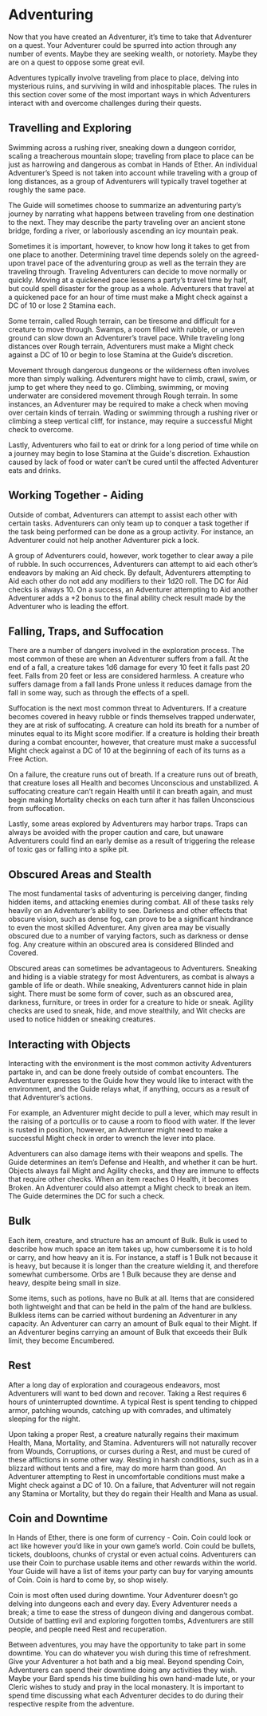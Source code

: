 # Adventuring
Now that you have created an Adventurer, it’s time to take that Adventurer on a quest. Your Adventurer could be spurred into action through any number of events. Maybe they are seeking wealth, or notoriety. Maybe they are on a quest to oppose some great evil.  

Adventures typically involve traveling from place to place, delving into mysterious ruins, and surviving in wild and inhospitable places. The rules in this section cover some of the most important ways in which Adventurers interact with and overcome challenges during their quests.  

## Travelling and Exploring
Swimming across a rushing river, sneaking down a dungeon corridor, scaling a treacherous mountain slope; traveling from place to place can be just as harrowing and dangerous as combat in Hands of Ether. An individual Adventurer’s Speed is not taken into account while traveling with a group of long distances, as a group of Adventurers will typically travel together at roughly the same pace.  

The Guide will sometimes choose to summarize an adventuring party’s journey by narrating what happens between traveling from one destination to the next. They may describe the party traveling over an ancient stone bridge, fording a river, or laboriously ascending an icy mountain peak.  

Sometimes it is important, however, to know how long it takes to get from one place to another. Determining travel time depends solely on the agreed-upon travel pace of the adventuring group as well as the terrain they are traveling through. Traveling Adventurers can decide to move normally or quickly. Moving at a quickened pace lessens a party’s travel time by half, but could spell disaster for the group as a whole. Adventurers that travel at a quickened pace for an hour of time must make a Might check against a DC of 10 or lose 2 Stamina each.  

Some terrain, called Rough terrain, can be tiresome and difficult for a creature to move through. Swamps, a room filled with rubble, or uneven ground can slow down an Adventurer’s travel pace. While traveling long distances over Rough terrain, Adventurers must make a Might check against a DC of 10 or begin to lose Stamina at the Guide’s discretion.  

Movement through dangerous dungeons or the wilderness often involves more than simply walking. Adventurers might have to climb, crawl, swim, or jump to get where they need to go. Climbing, swimming, or moving underwater are considered movement through Rough terrain. In some instances, an Adventurer may be required to make a check when moving over certain kinds of terrain. Wading or swimming through a rushing river or climbing a steep vertical cliff, for instance, may require a successful Might check to overcome.  

Lastly, Adventurers who fail to eat or drink for a long period of time while on a journey may begin to lose Stamina at the Guide's discretion. Exhaustion caused by lack of food or water can’t be cured until the affected Adventurer eats and drinks.

## Working Together - Aiding
Outside of combat, Adventurers can attempt to assist each other with certain tasks. Adventurers can only team up to conquer a task together if the task being performed can be done as a group activity. For instance, an Adventurer could not help another Adventurer pick a lock.  

A group of Adventurers could, however, work together to clear away a pile of rubble. In such occurrences, Adventurers can attempt to aid each other’s endeavors by making an Aid check. By default, Adventurers attempting to Aid each other do not add any modifiers to their 1d20 roll. The DC for Aid checks is always 10. On a success, an Adventurer attempting to Aid another Adventurer adds a +2 bonus to the final ability check result made by the Adventurer who is leading the effort.

## Falling, Traps, and Suffocation
There are a number of dangers involved in the exploration process. The most common of these are when an Adventurer suffers from a fall. At the end of a fall, a creature takes 1d6 damage for every 10 feet it falls past 20 feet. Falls from 20 feet or less are considered harmless. A creature who suffers damage from a fall lands Prone unless it reduces damage from the fall in some way, such as through the effects of a spell.  

Suffocation is the next most common threat to Adventurers. If a creature becomes covered in heavy rubble or finds themselves trapped underwater, they are at risk of suffocating. A creature can hold its breath for a number of minutes equal to its Might score modifier. If a creature is holding their breath during a combat encounter, however, that creature must make a successful Might check against a DC of 10 at the beginning of each of its turns as a Free Action.  

On a failure, the creature runs out of breath. If a creature runs out of breath, that creature loses all Health and becomes Unconscious and unstabilized. A suffocating creature can’t regain Health until it can breath again, and must begin making Mortality checks on each turn after it has fallen Unconscious from suffocation.  

Lastly, some areas explored by Adventurers may harbor traps. Traps can always be avoided with the proper caution and care, but unaware Adventurers could find an early demise as a result of triggering the release of toxic gas or falling into a spike pit.

## Obscured Areas and Stealth
The most fundamental tasks of adventuring is perceiving danger, finding hidden items, and attacking enemies during combat. All of these tasks rely heavily on an Adventurer’s ability to see. Darkness and other effects that obscure vision, such as dense fog, can prove to be a significant hindrance to even the most skilled Adventurer. Any given area may be visually obscured due to a number of varying factors, such as darkness or dense fog. Any creature within an obscured area is considered Blinded and Covered.  

Obscured areas can sometimes be advantageous to Adventurers. Sneaking and hiding is a viable strategy for most Adventurers, as combat is always a gamble of life or death. While sneaking, Adventurers cannot hide in plain sight. There must be some form of cover, such as an obscured area, darkness, furniture, or trees in order for a creature to hide or sneak. Agility checks are used to sneak, hide, and move stealthily, and Wit checks are used to notice hidden or sneaking creatures.

## Interacting with Objects
Interacting with the environment is the most common activity Adventurers partake in, and can be done freely outside of combat encounters. The Adventurer expresses to the Guide how they would like to interact with the environment, and the Guide relays what, if anything, occurs as a result of that Adventurer’s actions.  

For example, an Adventurer might decide to pull a lever, which may result in the raising of a portcullis or to cause a room to flood with water. If the lever is rusted in position, however, an Adventurer might need to make a successful Might check in order to wrench the lever into place.  

Adventurers can also damage items with their weapons and spells. The Guide determines an item’s Defense and Health, and whether it can be hurt. Objects always fail Might and Agility checks, and they are immune to effects that require other checks. When an item reaches 0 Health, it becomes Broken. An Adventurer could also attempt a Might check to break an item. The Guide determines the DC for such a check.

## Bulk
Each item, creature, and structure has an amount of Bulk. Bulk is used to describe how much space an item takes up, how cumbersome it is to hold or carry, and how heavy an it is. For instance, a staff is 1 Bulk not because it is heavy, but because it is longer than the creature wielding it, and therefore somewhat cumbersome. Orbs are 1 Bulk because they are dense and heavy, despite being small in size.  

Some items, such as potions, have no Bulk at all. Items that are considered both lightweight and that can be held in the palm of the hand are bulkless. Bulkless items can be carried without burdening an Adventurer in any capacity. An Adventurer can carry an amount of Bulk equal to their Might. If an Adventurer begins carrying an amount of Bulk that exceeds their Bulk limit, they become Encumbered.

## Rest
After a long day of exploration and courageous endeavors, most Adventurers will want to bed down and recover. Taking a Rest requires 6 hours of uninterrupted downtime. A typical Rest is spent tending to chipped armor, patching wounds, catching up with comrades, and ultimately sleeping for the night.  

Upon taking a proper Rest, a creature naturally regains their maximum Health, Mana, Mortality, and Stamina. Adventurers will not naturally recover from Wounds, Corruptions, or curses during a Rest, and must be cured of these afflictions in some other way. Resting in harsh conditions, such as in a blizzard without tents and a fire, may do more harm than good. An Adventurer attempting to Rest in uncomfortable conditions must make a Might check against a DC of 10. On a failure, that Adventurer will not regain any Stamina or Mortality, but they do regain their Health and Mana as usual.

## Coin and Downtime
In Hands of Ether, there is one form of currency - Coin. Coin could look or act like however you’d like in your own game’s world. Coin could be bullets, tickets, doubloons, chunks of crystal or even actual coins. Adventurers can use their Coin to purchase usable items and other rewards within the world. Your Guide will have a list of items your party can buy for varying amounts of Coin. Coin is hard to come by, so shop wisely.  

Coin is most often used during downtime. Your Adventurer doesn’t go delving into dungeons each and every day. Every Adventurer needs a break; a time to ease the stress of dungeon diving and dangerous combat. Outside of battling evil and exploring forgotten tombs, Adventurers are still people, and people need Rest and recuperation.  

Between adventures, you may have the opportunity to take part in some downtime. You can do whatever you wish during this time of refreshment. Give your Adventurer a hot bath and a big meal. Beyond spending Coin, Adventurers can spend their downtime doing any activities they wish. Maybe your Bard spends his time building his own hand-made lute, or your Cleric wishes to study and pray in the local monastery. It is important to spend time discussing what each Adventurer decides to do during their respective respite from the adventure.

